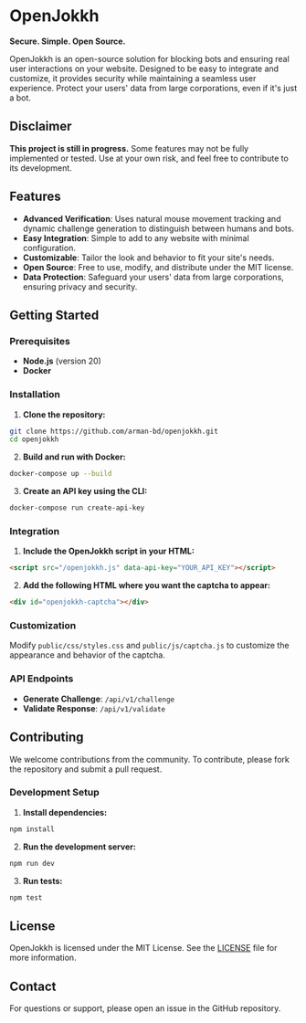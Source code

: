 # OpenJokkh
**Secure. Simple. Open Source.**

OpenJokkh is an open-source solution for blocking bots and ensuring real user interactions on your website. Designed to be easy to integrate and customize, it provides security while maintaining a seamless user experience. Protect your users' data from large corporations, even if it's just a bot.

## Disclaimer

**This project is still in progress.** Some features may not be fully implemented or tested. Use at your own risk, and feel free to contribute to its development.

## Features

- **Advanced Verification**: Uses natural mouse movement tracking and dynamic challenge generation to distinguish between humans and bots.
- **Easy Integration**: Simple to add to any website with minimal configuration.
- **Customizable**: Tailor the look and behavior to fit your site's needs.
- **Open Source**: Free to use, modify, and distribute under the MIT license.
- **Data Protection**: Safeguard your users' data from large corporations, ensuring privacy and security.

## Getting Started

### Prerequisites

- **Node.js** (version 20)
- **Docker**

### Installation

1. **Clone the repository:**
```bash
git clone https://github.com/arman-bd/openjokkh.git
cd openjokkh
```

2. **Build and run with Docker:**
```bash
docker-compose up --build
```

3. **Create an API key using the CLI:**
```bash
docker-compose run create-api-key
```

### Integration

1. **Include the OpenJokkh script in your HTML:**
```html
<script src="/openjokkh.js" data-api-key="YOUR_API_KEY"></script>
```

2. **Add the following HTML where you want the captcha to appear:**
```html
<div id="openjokkh-captcha"></div>
```

### Customization

Modify `public/css/styles.css` and `public/js/captcha.js` to customize the appearance and behavior of the captcha.

### API Endpoints

- **Generate Challenge**: `/api/v1/challenge`
- **Validate Response**: `/api/v1/validate`

## Contributing

We welcome contributions from the community. To contribute, please fork the repository and submit a pull request.

### Development Setup

1. **Install dependencies:**
```bash
npm install
```

2. **Run the development server:**
```bash
npm run dev
```

3. **Run tests:**
```bash
npm test
```

## License

OpenJokkh is licensed under the MIT License. See the [LICENSE](LICENSE) file for more information.

## Contact

For questions or support, please open an issue in the GitHub repository.


